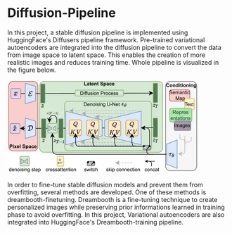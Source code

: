 # Diffusion-Pipeline

In this project, a stable diffusion pipeline is implemented using HuggingFace's Diffusers pipeline framework. Pre-trained variational autoencoders are integrated into the diffusion pipeline to convert the data from image space to latent space. This enables the creation of more realistic images and reduces training time. Whole pipeline is visualized in the figure below.




  ![](images/Stable_Diffusion_architecture.png?raw=true "Stable diffusion Architecture")


In order to fine-tune stable diffusion models and prevent them from overfitting, several methods are developed. One of these methods is dreambooth-finetuning. Dreambooth is a fine-tuning technique to create personalized images while preserving prior informations learned in training phase to avoid overfitting. In this project, Variational autoencoders are also integrated into HuggingFace's Dreambooth-training pipeline. 


